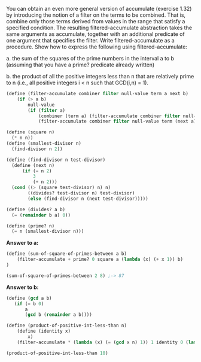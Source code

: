 You can obtain an even more general version of accumulate (exercise 1.32) by introducing the notion of a filter on the terms to be combined. That is, combine only those terms derived from values in the range that satisfy a specified condition. The resulting filtered-accumulate abstraction takes the same arguments as accumulate, together with an additional predicate of one argument that specifies the filter. Write filtered-accumulate as a procedure. Show how to express the following using filtered-accumulate:

a. the sum of the squares of the prime numbers in the interval a to b (assuming that you have a prime? predicate already written)

b. the product of all the positive integers less than n that are relatively prime to n (i.e., all positive integers i < n such that GCD(i,n) = 1).

```scheme
(define (filter-accumulate combiner filter null-value term a next b)
    (if (> a b)
        null-value
        (if (filter a)
            (combiner (term a) (filter-accumulate combiner filter null-value term (next a) next b))
            (filter-accumulate combiner filter null-value term (next a) next b))))

(define (square n)
  (* n n))
(define (smallest-divisor n)
  (find-divisor n 2))

(define (find-divisor n test-divisor)
  (define (next n)
      (if (= n 2)
          3
          (+ n 2)))
  (cond ((> (square test-divisor) n) n)
        ((divides? test-divisor n) test-divisor)
        (else (find-divisor n (next test-divisor)))))

(define (divides? a b)
  (= (remainder b a) 0))

(define (prime? n)
  (= n (smallest-divisor n)))
```

**Answer to a:**

```scheme
(define (sum-of-square-of-primes-between a b)
    (filter-accumulate + prime? 0 square a (lambda (x) (+ x 1)) b)
)

(sum-of-square-of-primes-between 2 8) ;-> 87
```

**Answer to b:**

```scheme
(define (gcd a b)
   (if (= b 0)
       a
       (gcd b (remainder a b))))

(define (product-of-positive-int-less-than n)
    (define (identity x)
        x)
    (filter-accumulate * (lambda (x) (= (gcd x n) 1)) 1 identity 0 (lambda (x) (+ x 1)) n))

(product-of-positive-int-less-than 10)
```

